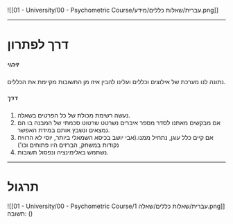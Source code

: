 ![[01 - University/00 - Psychometric Course/עברית/שאלות כללים/מידע.png]]
***
# דרך לפתרון
##### זיהוי
נתונה לנו מערכת של אילוצים וכללים ועלינו להבין איזו מן התשובות מקיימת את הכללים.

##### דרך
1. נעשה רשימת מכולת של כל הפרטים בשאלה.
2. אם מבקשים מאתנו לסדר מספר איברים נשרטט שרטוט סכמתי של המבנה בו הם נמצאים ונשבץ אותם במידת האפשר.
3. אם קיים כלל עוגן, נתחיל ממנו.(אבי יושב בכיסא השמאלי ביותר, יוסי לא הרוויח נקודות במשחק, הברזים היו פתוחים וכו')
4. נשתמש באלימינציה ונפסול תשובות.
***
# תרגול
![[01 - University/00 - Psychometric Course/עברית/שאלות כללים/שאלה 1.png]]
תשובה: ()